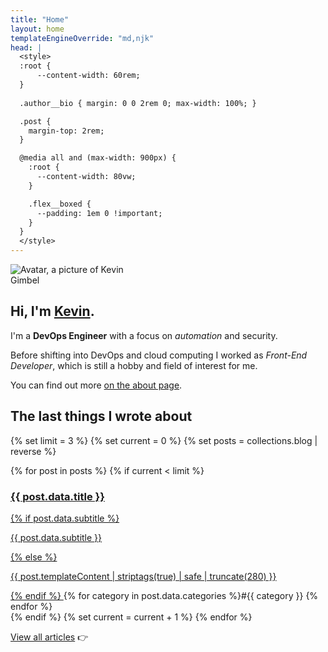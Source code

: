 ```yaml
---
title: "Home"
layout: home
templateEngineOverride: "md,njk"
head: |
  <style>
  :root {
      --content-width: 60rem;
  }
  
  .author__bio { margin: 0 0 2rem 0; max-width: 100%; }

  .post {
    margin-top: 2rem;
  }

  @media all and (max-width: 900px) {
    :root {
      --content-width: 80vw;
    }

    .flex__boxed {
      --padding: 1em 0 !important;
    }
  }
  </style>
---
```


<section class="pop-box">
<div class="[ flex flex--space-around flex--centered ]  [ small-flex__column ]">
  <div class="flex__boxed" style="--padding: 4rem 0 2rem">
    <img src="/assets/img/kevin-avatar-w200.jpg" alt="Avatar, a picture of Kevin Gimbel" class="author__avatar" style="max-width: 200px;">
  </div>
  <div class="flex__boxed" style="--padding: 2rem 0 2rem 2rem">
    <h1 class="mb0 mt0">Hi, I'm <a href="/about/">Kevin</a>.</h1>
    <p>I'm a <b>DevOps Engineer</b> with a focus on <i class="t-accent">automation</i> and security.</p>
  </div>
</div>
  <p>Before shifting into DevOps and cloud computing I worked as <i class="t-accent">Front-End Developer</i>, which is still a hobby and field of interest for me.</p>

  <p>You can find out more <a href="/about">on the about page</a>.</p>
</section>


<section class="break-left">
<h2 class="h1 pl2">The last things I wrote about</h2>
<div class="home__last-posts">
{% set limit = 3 %}
{% set current = 0 %}
{% set posts = collections.blog | reverse %}

{% for post in posts %}
  {% if current < limit %}
  <article class="post-teaser post-teaser-{{ current }}">
  <a href="{{ post.url }}" title="Continue reading {{ post.data.title }}">
  <h3 class="post-teaser__headline">{{ post.data.title }}</h3>
  {% if post.data.subtitle %}
  <p class="h4 post-teaser__sub-headline">{{ post.data.subtitle }}</p>
  {% else %}
  <p>{{ post.templateContent | striptags(true) | safe | truncate(280) }}</p>
  {% endif %}
  </a>
  {% for category in post.data.categories %}<span class="post-teaser__category">#{{ category }}</span> {% endfor %}
  </article> 
  {% endif %}
  {% set current = current + 1 %}
{% endfor %}

<div class="post-teaser__view-all">
  <p><a href="/blog">View all articles</a> 👉</p>
</div>
</div>
</section>
